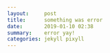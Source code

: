 ```yaml
---
layout:     post
title:      something was error
date:       2019-01-10 02:38
summary:    error yay!
categories: jekyll pixyll
---
```

